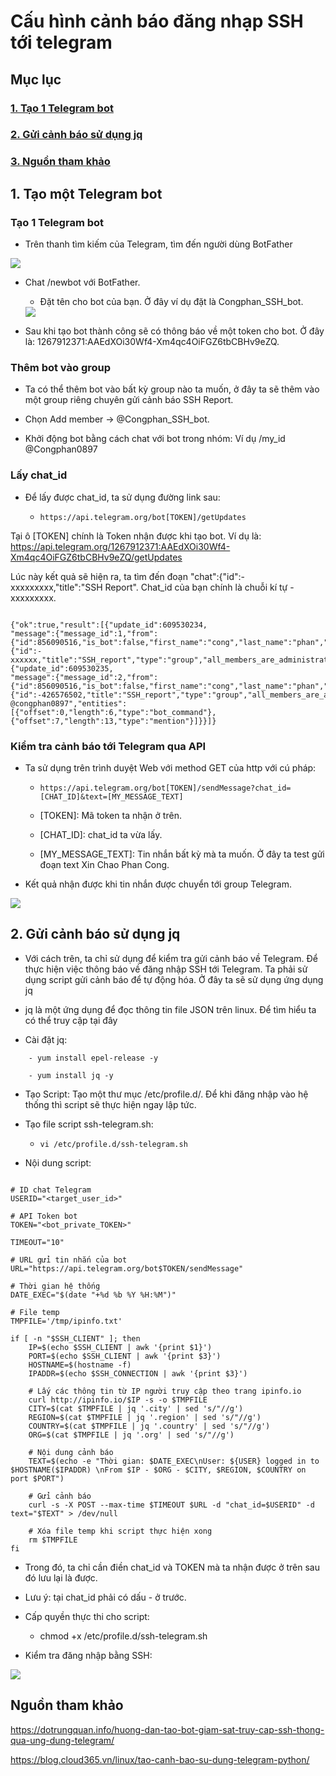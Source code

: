 # Cấu hình cảnh báo đăng nhạp SSH tới telegram

## Mục lục

### [1. Tạo 1 Telegram bot]()

### [2. Gửi cảnh báo sử dụng jq]()

### [3. Nguồn tham khảo]()

## 1. Tạo một Telegram bot

### Tạo 1 Telegram bot

- Trên thanh tìm kiếm của Telegram, tìm đến người dùng BotFather

<img src="https://imgur.com/HTmz7WK.png">

- Chat /newbot với BotFather.

    - Đặt tên cho bot của bạn. Ở đây ví dụ đặt là Congphan_SSH_bot.

    <img src="https://imgur.com/xATWwPc.png">

- Sau khi tạo bot thành công sẽ có thông báo về một token cho bot. Ở đây là: 1267912371:AAEdXOi30Wf4-Xm4qc4OiFGZ6tbCBHv9eZQ.

### Thêm bot vào group

- Ta có thể thêm bot vào bất kỳ group nào ta muốn, ở đây ta sẽ thêm vào một group riêng chuyên gửi cảnh báo SSH Report.

- Chọn Add member -> @Congphan_SSH_bot.

- Khởi động bot bằng cách chat với bot trong nhóm: Ví dụ /my_id @Congphan0897

### Lấy chat_id

- Để lấy được chat_id, ta sử dụng đường link sau:

    - ` https://api.telegram.org/bot[TOKEN]/getUpdates `

Tại ô [TOKEN] chính là Token nhận được khi tạo bot. Ví dụ là: https://api.telegram.org/1267912371:AAEdXOi30Wf4-Xm4qc4OiFGZ6tbCBHv9eZQ/getUpdates

Lúc này kết quả sẽ hiện ra, ta tìm đến đoạn "chat":{"id":-xxxxxxxxx,"title":"SSH Report". Chat_id của bạn chính là chuỗi kí tự -xxxxxxxxx.

```

{"ok":true,"result":[{"update_id":609530234,
"message":{"message_id":1,"from":{"id":856090516,"is_bot":false,"first_name":"cong","last_name":"phan","username":"congphan0897"},"chat":{"id":-xxxxxx,"title":"SSH_report","type":"group","all_members_are_administrators":true},"date":1598430683,"group_chat_created":true}},{"update_id":609530235,
"message":{"message_id":2,"from":{"id":856090516,"is_bot":false,"first_name":"cong","last_name":"phan","username":"congphan0897"},"chat":{"id":-426576502,"title":"SSH_report","type":"group","all_members_are_administrators":true},"date":1598430704,"text":"/my_id @congphan0897","entities":[{"offset":0,"length":6,"type":"bot_command"},{"offset":7,"length":13,"type":"mention"}]}}]}

```

### Kiểm tra cảnh báo tới Telegram qua API

- Ta sử dụng trên trình duyệt Web với method GET của http với cú pháp:

    - ` https://api.telegram.org/bot[TOKEN]/sendMessage?chat_id=[CHAT_ID]&text=[MY_MESSAGE_TEXT] `

    - [TOKEN]: Mã token ta nhận ở trên.

    - [CHAT_ID]: chat_id ta vừa lấy.

    - [MY_MESSAGE_TEXT]: Tin nhắn bất kỳ mà ta muốn. Ở đây ta test gửi đoạn text Xin Chao Phan Cong.

- Kết quả nhận được khi tin nhắn được chuyển tới group Telegram.

<img src="https://imgur.com/jlebHGT.png">

## 2. Gửi cảnh báo sử dụng jq

- Với cách trên, ta chỉ sử dụng để kiểm tra gửi cảnh báo về Telegram. Để thực hiện việc thông báo về đăng nhập SSH tới Telegram. Ta phải sử dụng script gửi cảnh báo để tự động hóa. Ở đây ta sẽ sử dụng ứng dụng jq

- jq là một ứng dụng để đọc thông tin file JSON trên linux. Để tìm hiểu ta có thể truy cập tại đây

- Cài đặt jq:

```
    - yum install epel-release -y

    - yum install jq -y

```

- Tạo Script: Tạo một thư mục /etc/profile.d/. Để khi đăng nhập vào hệ thống thì script sẽ thực hiện ngay lập tức.

- Tạo file script ssh-telegram.sh:

    - ` vi /etc/profile.d/ssh-telegram.sh `

- Nội dung script:

```

# ID chat Telegram
USERID="<target_user_id>"

# API Token bot
TOKEN="<bot_private_TOKEN>"

TIMEOUT="10"

# URL gửi tin nhắn của bot
URL="https://api.telegram.org/bot$TOKEN/sendMessage"

# Thời gian hệ thống
DATE_EXEC="$(date "+%d %b %Y %H:%M")"

# File temp
TMPFILE='/tmp/ipinfo.txt'

if [ -n "$SSH_CLIENT" ]; then
    IP=$(echo $SSH_CLIENT | awk '{print $1}')
    PORT=$(echo $SSH_CLIENT | awk '{print $3}')
    HOSTNAME=$(hostname -f)
    IPADDR=$(echo $SSH_CONNECTION | awk '{print $3}')

    # Lấy các thông tin từ IP người truy cập theo trang ipinfo.io
    curl http://ipinfo.io/$IP -s -o $TMPFILE
    CITY=$(cat $TMPFILE | jq '.city' | sed 's/"//g')
    REGION=$(cat $TMPFILE | jq '.region' | sed 's/"//g')
    COUNTRY=$(cat $TMPFILE | jq '.country' | sed 's/"//g')
    ORG=$(cat $TMPFILE | jq '.org' | sed 's/"//g')

    # Nội dung cảnh báo
    TEXT=$(echo -e "Thời gian: $DATE_EXEC\nUser: ${USER} logged in to $HOSTNAME($IPADDR) \nFrom $IP - $ORG - $CITY, $REGION, $COUNTRY on port $PORT")

    # Gửi cảnh báo
    curl -s -X POST --max-time $TIMEOUT $URL -d "chat_id=$USERID" -d text="$TEXT" > /dev/null

    # Xóa file temp khi script thực hiện xong
    rm $TMPFILE
fi

```

- Trong đó, ta chỉ cần điền chat_id và TOKEN mà ta nhận được ở trên sau đó lưu lại là được. 

- Lưu ý: tại chat_id phải có dấu - ở trước.

- Cấp quyền thực thi cho script:

    - chmod +x /etc/profile.d/ssh-telegram.sh

- Kiểm tra đăng nhập bằng SSH:

<img src ="https://imgur.com/Wr6sYX3">

## Nguồn tham khảo

https://dotrungquan.info/huong-dan-tao-bot-giam-sat-truy-cap-ssh-thong-qua-ung-dung-telegram/

https://blog.cloud365.vn/linux/tao-canh-bao-su-dung-telegram-python/